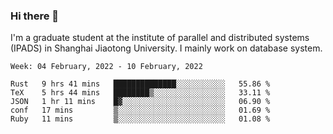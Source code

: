 ### Hi there 👋

I'm a graduate student at the institute of parallel and distributed systems (IPADS) in Shanghai Jiaotong University. I mainly work on database system.

<!--START_SECTION:waka-->
```text
Week: 04 February, 2022 - 10 February, 2022

Rust   9 hrs 41 mins   ██████████████░░░░░░░░░░░   55.86 % 
TeX    5 hrs 44 mins   ████████▒░░░░░░░░░░░░░░░░   33.11 % 
JSON   1 hr 11 mins    █▓░░░░░░░░░░░░░░░░░░░░░░░   06.90 % 
conf   17 mins         ▒░░░░░░░░░░░░░░░░░░░░░░░░   01.69 % 
Ruby   11 mins         ▒░░░░░░░░░░░░░░░░░░░░░░░░   01.08 % 
```
<!--END_SECTION:waka-->

<!--
**yqmmm/yqmmm** is a ✨ _special_ ✨ repository because its `README.md` (this file) appears on your GitHub profile.

Here are some ideas to get you started:

- 🔭 I’m currently working on ...
- 🌱 I’m currently learning ...
- 👯 I’m looking to collaborate on ...
- 🤔 I’m looking for help with ...
- 💬 Ask me about ...
- 📫 How to reach me: ...
- 😄 Pronouns: ...
- ⚡ Fun fact: ...
-->

